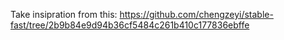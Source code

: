Take insipration from this:
https://github.com/chengzeyi/stable-fast/tree/2b9b84e9d94b36cf5484c261b410c177836ebffe
